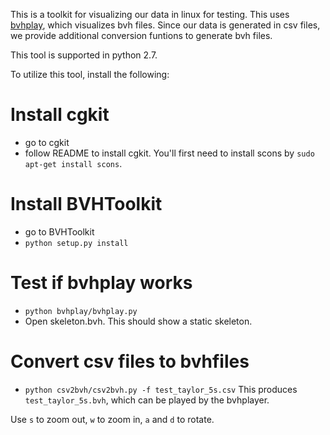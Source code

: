 This is a toolkit for visualizing our data in linux for testing. This uses [bvhplay](https://sites.google.com/a/cgspeed.com/cgspeed/bvhplay), which visualizes bvh files. Since our data is generated in csv files, we provide additional conversion funtions to generate bvh files.

This tool is supported in python 2.7.

To utilize this tool, install the following:

# Install cgkit
 - go to cgkit
 - follow README to install cgkit. You'll first need to install scons by `sudo apt-get install scons`.

# Install BVHToolkit
 - go to BVHToolkit
 - ```python setup.py install```

# Test if bvhplay works
 - ```python bvhplay/bvhplay.py```
 - Open skeleton.bvh. This should show a static skeleton. 

# Convert csv files to bvhfiles
 - ```python csv2bvh/csv2bvh.py -f test_taylor_5s.csv```
This produces `test_taylor_5s.bvh`, which can be played by the bvhplayer.

Use `s` to zoom out, `w` to zoom in, `a` and `d` to rotate.
